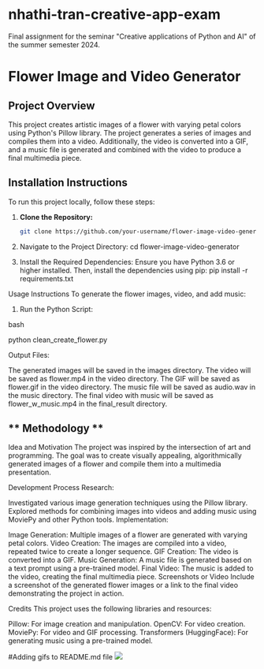 # nhathi-tran-creative-app-exam
Final assignment for the seminar "Creative applications of Python and AI" of the summer semester 2024.

# **Flower Image and Video Generator**

## **Project Overview**
This project creates artistic images of a flower with varying petal colors using Python's Pillow library. The project generates a series of images and compiles them into a video. Additionally, the video is converted into a GIF, and a music file is generated and combined with the video to produce a final multimedia piece.

## **Installation Instructions**
To run this project locally, follow these steps:

1. **Clone the Repository:**
   ```bash
   git clone https://github.com/your-username/flower-image-video-generator.git

2. Navigate to the Project Directory:
cd flower-image-video-generator

3. Install the Required Dependencies:
Ensure you have Python 3.6 or higher installed. Then, install the dependencies using pip:
pip install -r requirements.txt

Usage Instructions
To generate the flower images, video, and add music:

1. Run the Python Script:

bash

python clean_create_flower.py


Output Files:

The generated images will be saved in the images directory.
The video will be saved as flower.mp4 in the video directory.
The GIF will be saved as flower.gif in the video directory.
The music file will be saved as audio.wav in the music directory.
The final video with music will be saved as flower_w_music.mp4 in the final_result directory.

## ** Methodology **
Idea and Motivation
The project was inspired by the intersection of art and programming. The goal was to create visually appealing, algorithmically generated images of a flower and compile them into a multimedia presentation.

Development Process
Research:

Investigated various image generation techniques using the Pillow library.
Explored methods for combining images into videos and adding music using MoviePy and other Python tools.
Implementation:

Image Generation: Multiple images of a flower are generated with varying petal colors.
Video Creation: The images are compiled into a video, repeated twice to create a longer sequence.
GIF Creation: The video is converted into a GIF.
Music Generation: A music file is generated based on a text prompt using a pre-trained model.
Final Video: The music is added to the video, creating the final multimedia piece.
Screenshots or Video
Include a screenshot of the generated flower images or a link to the final video demonstrating the project in action.

Credits
This project uses the following libraries and resources:

Pillow: For image creation and manipulation.
OpenCV: For video creation.
MoviePy: For video and GIF processing.
Transformers (HuggingFace): For generating music using a pre-trained model.

#Adding gifs to README.md file
![](final.gif)
